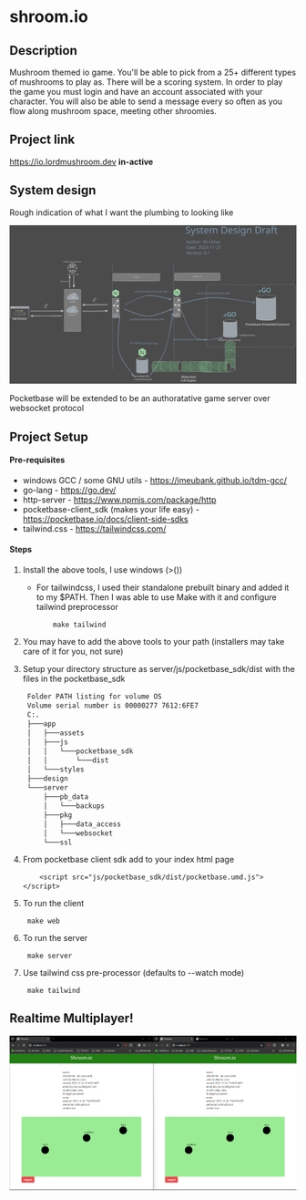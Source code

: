 # shroom.io
## Description
Mushroom themed io game. You'll be able to pick from a 25+ different types of mushrooms to play as. There will be a scoring system. In order to play the game you must login and have an account associated with your character. You will also be able to send a message every so often as you flow along mushroom space, meeting other shroomies.

## Project link
https://io.lordmushroom.dev **in-active**


## System design
Rough indication of what I want the plumbing to looking like

![alt text](design/system_designv0.1.svg "design")

Pocketbase will be extended to be an authoratative game server over websocket protocol

## Project Setup 

#### Pre-requisites
- windows GCC / some GNU utils - https://jmeubank.github.io/tdm-gcc/
- go-lang - https://go.dev/
- http-server - https://www.npmjs.com/package/http
- pocketbase-client_sdk (makes your life easy) - https://pocketbase.io/docs/client-side-sdks
- tailwind.css - https://tailwindcss.com/

#### Steps

1. Install the above tools, I use windows (>()) 
   - For tailwindcss, I used their standalone prebuilt binary and added it to my $PATH. Then I was able to use Make with it and configure tailwind preprocessor
        ```
            make tailwind 
        ```

2. You may have to add the above tools to your path (installers may take care of it for you, not sure)
3. Setup your directory structure as server/js/pocketbase_sdk/dist with the files in the pocketbase_sdk

   ```
    Folder PATH listing for volume OS
    Volume serial number is 00000277 7612:6FE7
    C:.
    ├───app
    │   ├───assets
    │   ├───js
    │   │   └───pocketbase_sdk
    │   │       └───dist
    │   └───styles
    ├───design
    └───server
        ├───pb_data
        │   └───backups
        ├───pkg
        │   ├───data_access
        │   └───websocket
        └───ssl
   ```
4. From pocketbase client sdk add to your index html page

    ```
        <script src="js/pocketbase_sdk/dist/pocketbase.umd.js"></script>
    ```

5. To run the client
   
        make web

6. To run the server
   
        make server

7. Use tailwind css pre-processor (defaults to --watch mode)
   
        make tailwind

## Realtime Multiplayer!
![Progress picture of the multiplayer](design/progress/prog-2023-11-27-1835.png)

